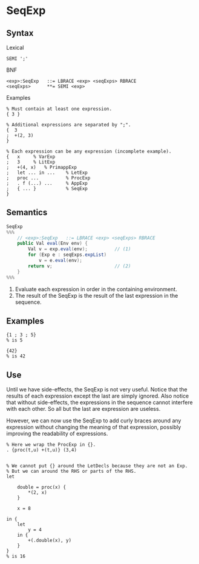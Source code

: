 # SeqExp

## Syntax

Lexical

```
SEMI ';'
```

BNF

```
<exp>:SeqExp   ::= LBRACE <exp> <seqExps> RBRACE
<seqExps>      **= SEMI <exp>
```

Examples

```
% Must contain at least one expression.
{ 3 }

% Additional expressions are separated by ";".
{  3
;  +(2, 3)
}

% Each expression can be any expression (incomplete example).
{   x     % VarExp
;   3     % LitExp
;   +(4, x)   % PrimappExp
;   let ... in ...    % LetExp
;   proc ...          % ProcExp
;   . f (...) ...     % AppExp
;   { ... }           % SeqExp
}
```

## Semantics

```java
SeqExp
%%%
    // <exp>:SeqExp   ::= LBRACE <exp> <seqExps> RBRACE
    public Val eval(Env env) {
        Val v = exp.eval(env);          // (1)
        for (Exp e : seqExps.expList)
            v = e.eval(env);
        return v;                       // (2)
    }
%%%
```

1. Evaluate each expression in order in the containing environment.
2. The result of the SeqExp is the result of the last expression in
   the sequence.

## Examples

```
{1 ; 3 ; 5}
% is 5

{42}
% is 42
```

## Use

Until we have side-effects, the SeqExp is not very useful. Notice that
the results of each expression except the last are simply ignored. Also
notice that without side-effects, the expressions in the sequence cannot
interfere with each other. So all but the last are expression are useless.

However, we can now use the SeqExp to add curly braces around any expression
without changing the meaning of that expression, possibly improving the
readability of expressions.

```
% Here we wrap the ProcExp in {}.
. {proc(t,u) +(t,u)} (3,4)


% We cannot put {} around the LetDecls because they are not an Exp.
% But we can around the RHS or parts of the RHS.
let

    double = proc(x) {
        *(2, x)
    }

    x = 8

in {
    let
        y = 4
    in {
        +(.double(x), y)
    }
}
% is 16
```
